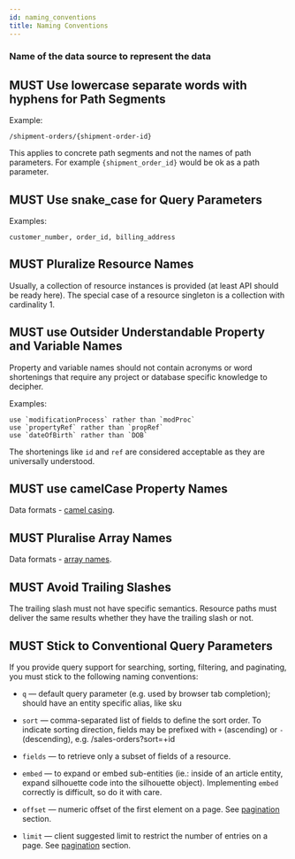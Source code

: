 ```yaml
---
id: naming_conventions
title: Naming Conventions
---
```


### Name of the data source to represent the data

## MUST Use lowercase separate words with hyphens for Path Segments

Example:

``` http
/shipment-orders/{shipment-order-id}
```

This applies to concrete path segments and not the names of path parameters. For example `{shipment_order_id}` would be ok as a path parameter.

## MUST Use snake_case for Query Parameters

Examples:

    customer_number, order_id, billing_address

## MUST Pluralize Resource Names

Usually, a collection of resource instances is provided (at least API should be ready here). The special case of a resource singleton is a collection with cardinality 1.

## MUST use Outsider Understandable Property and Variable Names

Property and variable names should not contain acronyms or word shortenings that require any project or database specific knowledge to decipher. 

Examples:

    use `modificationProcess` rather than `modProc`
    use `propertyRef` rather than `propRef`
    use `dateOfBirth` rather than `DOB`

The shortenings like `id` and `ref` are considered acceptable as they are universally understood.

## MUST use camelCase Property Names

Data formats - [camel casing](data-formats.md#must-use-camelcase-property-names-a-za-z0-9).

## MUST Pluralise Array Names

Data formats - [array names](data-formats.md#must-pluralise-array-names).

## MUST Avoid Trailing Slashes

The trailing slash must not have specific semantics. Resource paths must deliver the same results whether they have the trailing slash or not.

## MUST Stick to Conventional Query Parameters

If you provide query support for searching, sorting, filtering, and paginating, you must stick to the following naming conventions:

  - `q` — default query parameter (e.g. used by browser tab completion); should have an entity specific alias, like sku

  - `sort` — comma-separated list of fields to define the sort order. To indicate sorting direction, fields may be prefixed with `+` (ascending) or `-` (descending), e.g. /sales-orders?sort=+id

  - `fields` — to retrieve only a subset of fields of a resource.

  - `embed` — to expand or embed sub-entities (ie.: inside of an article entity, expand silhouette code into the silhouette object). Implementing `embed` correctly is difficult, so do it with care.

  - `offset` — numeric offset of the first element on a page. See [pagination](pagination.md) section.

  - `limit` — client suggested limit to restrict the number of entries on a page. See [pagination](pagination.md) section.

